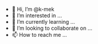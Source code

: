 - 👋 Hi, I’m @k-mek
- 👀 I’m interested in ...
- 🌱 I’m currently learning ...
- 💞️ I’m looking to collaborate on ...
- 📫 How to reach me ...

<!---
k-mek/k-mek is a ✨ special ✨ repository because its `README.md` (this file) appears on your GitHub profile.
You can click the Preview link to take a look at your changes.
--->
